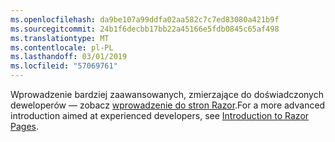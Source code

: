 ```yaml
---
ms.openlocfilehash: da9be107a99ddfa02aa582c7c7ed83080a421b9f
ms.sourcegitcommit: 24b1f6decbb17bb22a45166e5fdb0845c65af498
ms.translationtype: MT
ms.contentlocale: pl-PL
ms.lasthandoff: 03/01/2019
ms.locfileid: "57069761"
---
```

<span data-ttu-id="170f8-101">Wprowadzenie bardziej zaawansowanych, zmierzające do doświadczonych deweloperów — zobacz [wprowadzenie do stron Razor](xref:razor-pages/index).</span><span class="sxs-lookup"><span data-stu-id="170f8-101">For a more advanced introduction aimed at experienced developers, see [Introduction to Razor Pages](xref:razor-pages/index).</span></span>
